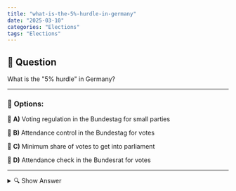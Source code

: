 ```yaml
---
title: "what-is-the-5%-hurdle-in-germany"
date: "2025-03-10"
categories: "Elections"
tags: "Elections"
---
```


## 📌 **Question**

What is the "5% hurdle" in Germany?



---

### 📝 **Options:**

🔘 **A)** Voting regulation in the Bundestag for small parties

🔘 **B)** Attendance control in the Bundestag for votes

🔘 **C)** Minimum share of votes to get into parliament

🔘 **D)** Attendance check in the Bundesrat for votes

---

<details>
  <summary>🔍 Show Answer</summary>

  <p>
💡  <b>Correct Answer:</b>  c
  </p>
  <p>
    📖<b>Explanation:</b>
    The "5% hurdle" is an essential rule in the German electoral system. It states that a party must receive at least five percent of the nationwide second votes in order to enter the Bundestag. This threshold is intended to prevent the fragmentation of parliament and enable stable government formation. Parties that do not reach the hurdle do not receive seats in parliament unless they directly win at least three constituencies. The rule has a significant influence on the chances of small parties in Bundestag elections.
  </p>
</details>
